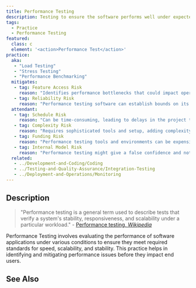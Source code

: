 ```yaml
---
title: Performance Testing
description: Testing to ensure the software performs well under expected workloads.
tags: 
  - Practice 
  - Performance Testing
featured: 
  class: c
  element: '<action>Performance Test</action>'
practice:
  aka: 
   - "Load Testing"
   - "Stress Testing"
   - "Performance Benchmarking"
  mitigates:
   - tag: Feature Access Risk
     reason: "Identifies performance bottlenecks that could impact operations."
   - tag: Reliability Risk
     reason: "Performance testing software can establish bounds on its reliability."
  attendant:
   - tag: Schedule Risk
     reason: "Can be time-consuming, leading to delays in the project timeline."
   - tag: Complexity Risk
     reason: "Requires sophisticated tools and setup, adding complexity."
   - tag: Funding Risk
     reason: "Performance testing tools and environments can be expensive."
   - tag: Internal Model Risk
     reason: "Performance testing might give a false confidence and not reflect real-world scenarios."
  related:
   - ../Development-and-Coding/Coding
   - ../Testing-and-Quality-Assurance/Integration-Testing
   - ../Deployment-and-Operations/Monitoring
---
```


<PracticeIntro details={frontMatter} /> 

## Description

> "Performance testing is a general term used to describe tests that verify a system's stability, responsiveness, and scalability under a particular workload." - [Performance testing, _Wikipedia_](https://en.wikipedia.org/wiki/Performance_testing)

Performance Testing involves evaluating the performance of software applications under various conditions to ensure they meet required standards for speed, scalability, and stability. This practice helps in identifying and mitigating performance issues before they impact end users.

## See Also

<TagList tag="Performance Testing" />
